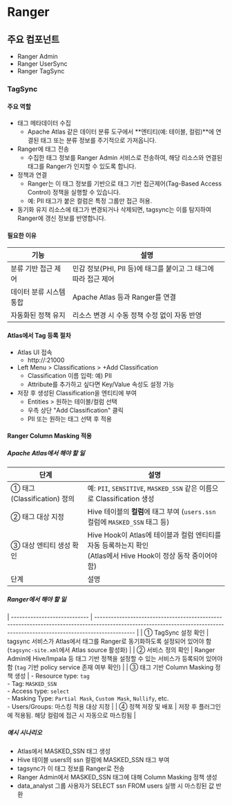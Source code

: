 # Ranger

## 주요 컴포넌트

* Ranger Admin
* Ranger UserSync
* Ranger TagSync

### TagSync

#### 주요 역할

* 태그 메타데이터 수집
  * Apache Atlas 같은 데이터 분류 도구에서 **엔티티(예: 테이블, 컬럼)**에 연결된 태그 또는 분류 정보를 주기적으로 가져옵니다.
* Ranger에 태그 전송
  * 수집한 태그 정보를 Ranger Admin 서비스로 전송하여, 해당 리소스와 연결된 태그를 Ranger가 인지할 수 있도록 합니다.
* 정책과 연결
  * Ranger는 이 태그 정보를 기반으로 태그 기반 접근제어(Tag-Based Access Control) 정책을 실행할 수 있습니다.
  * 예: PII 태그가 붙은 컬럼은 특정 그룹만 접근 허용.
* 동기화 유지
리소스에 태그가 변경되거나 삭제되면, tagsync는 이를 탐지하여 Ranger에 갱신 정보를 반영합니다.

#### 필요한 이유

| 기능            | 설명                                        |
| ------------- | ----------------------------------------- |
| 분류 기반 접근 제어   | 민감 정보(PHI, PII 등)에 태그를 붙이고 그 태그에 따라 접근 제어 |
| 데이터 분류 시스템 통합 | Apache Atlas 등과 Ranger를 연결                |
| 자동화된 정책 유지    | 리소스 변경 시 수동 정책 수정 없이 자동 반영                |

#### Atlas에서 Tag 등록 절차

* Atlas UI 접속
  * http://<atlas-host>:21000
* Left Menu > Classifications > +Add Classification
  * Classification 이름 입력: 예) PII
  * Attribute를 추가하고 싶다면 Key/Value 속성도 설정 가능
* 저장 후 생성된 Classification을 엔티티에 부여
  * Entities > 원하는 테이블/컬럼 선택
  * 우측 상단 "Add Classification" 클릭
  * PII 또는 원하는 태그 선택 후 적용

#### Ranger Column Masking 적용

##### Apache Atlas에서 해야 할 일

| 단계                      | 설명                                                                              |
| ----------------------- | ------------------------------------------------------------------------------- |
| ① 태그(Classification) 정의 | 예: `PII`, `SENSITIVE`, `MASKED_SSN` 같은 이름으로 Classification 생성                   |
| ② 태그 대상 지정              | Hive 테이블의 **컬럼**에 태그 부여 (`users.ssn` 컬럼에 `MASKED_SSN` 태그 등)                     |
| ③ 대상 엔티티 생성 확인          | Hive Hook이 Atlas에 테이블과 컬럼 엔티티를 자동 등록하는지 확인<br>(Atlas에서 Hive Hook이 정상 동작 중이어야 함) |
| 단계                           | 설명                                                                                                                                                                         |

##### Ranger에서 해야 할 일

| ---------------------------- | -------------------------------------------------------------------------------------------------------------------------------------------------------------------------- |
| ① TagSync 설정 확인              | tagsync 서비스가 Atlas에서 태그를 Ranger로 동기화하도록 설정되어 있어야 함 (`tagsync-site.xml`에서 Atlas source 활성화)                                                                                 |
| ② 서비스 정의 확인                  | Ranger Admin에 Hive/Impala 등 태그 기반 정책을 설정할 수 있는 서비스가 등록되어 있어야 함 (`tag` 기반 policy service 존재 여부 확인)                                                                          |
| ③ 태그 기반 Column Masking 정책 생성 | - Resource type: `tag`<br>- Tag: `MASKED_SSN`<br>- Access type: `select`<br>- Masking Type: `Partial Mask`, `Custom Mask`, `Nullify`, etc.<br>- Users/Groups: 마스킹 적용 대상 지정 |
| ④ 정책 저장 및 배포                 | 저장 후 플러그인에 적용됨. 해당 컬럼에 접근 시 자동으로 마스킹됨                                                                                                                                      |
##### 예시 시나리오

* Atlas에서 MASKED_SSN 태그 생성
* Hive 테이블 users의 ssn 컬럼에 MASKED_SSN 태그 부여
* tagsync가 이 태그 정보를 Ranger로 전송
* Ranger Admin에서 MASKED_SSN 태그에 대해 Column Masking 정책 생성
* data_analyst 그룹 사용자가 SELECT ssn FROM users 실행 시 마스킹된 값 반환
